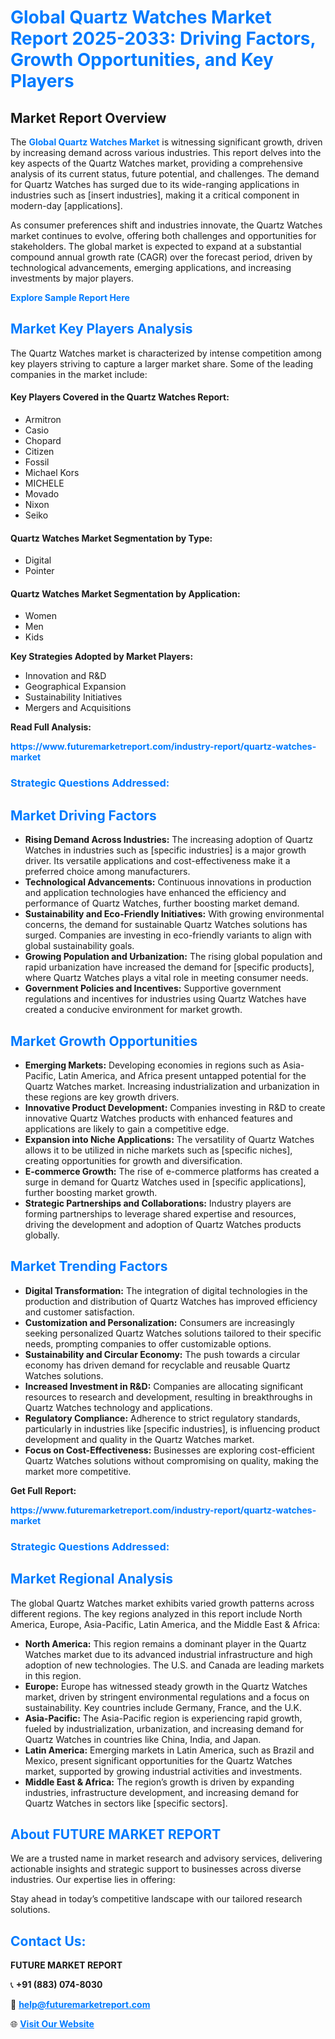 <h1 style="color: #007BFF;">Global Quartz Watches Market Report 2025-2033: Driving Factors, Growth Opportunities, and Key Players</h1>

<section id="overview">
<h2>Market Report Overview</h2>
<p>The <a href="https://www.futuremarketreport.com/industry-report/quartz-watches-market" style="color: #007BFF; text-decoration: none;"><strong>Global Quartz Watches Market</strong></a> is witnessing significant growth, driven by increasing demand across various industries. This report delves into the key aspects of the Quartz Watches market, providing a comprehensive analysis of its current status, future potential, and challenges. The demand for Quartz Watches has surged due to its wide-ranging applications in industries such as [insert industries], making it a critical component in modern-day [applications].</p>
<p>As consumer preferences shift and industries innovate, the Quartz Watches market continues to evolve, offering both challenges and opportunities for stakeholders. The global market is expected to expand at a substantial compound annual growth rate (CAGR) over the forecast period, driven by technological advancements, emerging applications, and increasing investments by major players.</p>
</section>

<section id="overview">
<p><a href="https://www.futuremarketreport.com/request-sample/reportId=107592" style="color: #007BFF; text-decoration: none;"><strong>Explore Sample Report Here</strong></a></p>
</section>

<section id="key-players">
<h2 style="color: #007BFF;">Market Key Players Analysis</h2>
<p>The Quartz Watches market is characterized by intense competition among key players striving to capture a larger market share. Some of the leading companies in the market include:</p>
<h4>Key Players Covered in the Quartz Watches Report:</h4>
<ul><li>Armitron</li><li>Casio</li><li>Chopard</li><li>Citizen</li><li>Fossil</li><li>Michael Kors</li><li>MICHELE</li><li>Movado</li><li>Nixon</li><li>Seiko</li></ul>
<h4>Quartz Watches Market Segmentation by Type:</h4>
<ul><li>Digital</li><li>Pointer</li></ul>

<h4>Quartz Watches Market Segmentation by Application:</h4>
<ul><li>Women</li><li>Men</li><li>Kids</li></ul>
<p><strong>Key Strategies Adopted by Market Players:</strong></p>
<ul>
<li>Innovation and R&D</li>
<li>Geographical Expansion</li>
<li>Sustainability Initiatives</li>
<li>Mergers and Acquisitions</li>
</ul>
</section>

<section>
<p><strong>Read Full Analysis: </strong></p><a href="https://www.futuremarketreport.com/industry-report/quartz-watches-market" style="color: #007BFF; text-decoration: none;"><strong>https://www.futuremarketreport.com/industry-report/quartz-watches-market</strong></a>
<h3 style="color: #007BFF;">Strategic Questions Addressed:</h3>
</section>

<section id="driving-factors">
<h2 style="color: #007BFF;">Market Driving Factors</h2>
<ul>
<li><strong>Rising Demand Across Industries:</strong> The increasing adoption of Quartz Watches in industries such as [specific industries] is a major growth driver. Its versatile applications and cost-effectiveness make it a preferred choice among manufacturers.</li>
<li><strong>Technological Advancements:</strong> Continuous innovations in production and application technologies have enhanced the efficiency and performance of Quartz Watches, further boosting market demand.</li>
<li><strong>Sustainability and Eco-Friendly Initiatives:</strong> With growing environmental concerns, the demand for sustainable Quartz Watches solutions has surged. Companies are investing in eco-friendly variants to align with global sustainability goals.</li>
<li><strong>Growing Population and Urbanization:</strong> The rising global population and rapid urbanization have increased the demand for [specific products], where Quartz Watches plays a vital role in meeting consumer needs.</li>
<li><strong>Government Policies and Incentives:</strong> Supportive government regulations and incentives for industries using Quartz Watches have created a conducive environment for market growth.</li>
</ul>
</section>

<section id="growth-opportunities">
<h2 style="color: #007BFF;">Market Growth Opportunities</h2>
<ul>
<li><strong>Emerging Markets:</strong> Developing economies in regions such as Asia-Pacific, Latin America, and Africa present untapped potential for the Quartz Watches market. Increasing industrialization and urbanization in these regions are key growth drivers.</li>
<li><strong>Innovative Product Development:</strong> Companies investing in R&D to create innovative Quartz Watches products with enhanced features and applications are likely to gain a competitive edge.</li>
<li><strong>Expansion into Niche Applications:</strong> The versatility of Quartz Watches allows it to be utilized in niche markets such as [specific niches], creating opportunities for growth and diversification.</li>
<li><strong>E-commerce Growth:</strong> The rise of e-commerce platforms has created a surge in demand for Quartz Watches used in [specific applications], further boosting market growth.</li>
<li><strong>Strategic Partnerships and Collaborations:</strong> Industry players are forming partnerships to leverage shared expertise and resources, driving the development and adoption of Quartz Watches products globally.</li>
</ul>
</section>

<section id="trending-factors">
<h2 style="color: #007BFF;">Market Trending Factors</h2>
<ul>
<li><strong>Digital Transformation:</strong> The integration of digital technologies in the production and distribution of Quartz Watches has improved efficiency and customer satisfaction.</li>
<li><strong>Customization and Personalization:</strong> Consumers are increasingly seeking personalized Quartz Watches solutions tailored to their specific needs, prompting companies to offer customizable options.</li>
<li><strong>Sustainability and Circular Economy:</strong> The push towards a circular economy has driven demand for recyclable and reusable Quartz Watches solutions.</li>
<li><strong>Increased Investment in R&D:</strong> Companies are allocating significant resources to research and development, resulting in breakthroughs in Quartz Watches technology and applications.</li>
<li><strong>Regulatory Compliance:</strong> Adherence to strict regulatory standards, particularly in industries like [specific industries], is influencing product development and quality in the Quartz Watches market.</li>
<li><strong>Focus on Cost-Effectiveness:</strong> Businesses are exploring cost-efficient Quartz Watches solutions without compromising on quality, making the market more competitive.</li>
</ul>
</section>

<section>
<p><strong>Get Full Report: </strong></p><a href="https://www.futuremarketreport.com/industry-report/quartz-watches-market" style="color: #007BFF; text-decoration: none;"><strong>https://www.futuremarketreport.com/industry-report/quartz-watches-market</strong></a>
<h3 style="color: #007BFF;">Strategic Questions Addressed:</h3>
</section>


<section id="regional-analysis">
<h2 style="color: #007BFF;">Market Regional Analysis</h2>
<p>The global Quartz Watches market exhibits varied growth patterns across different regions. The key regions analyzed in this report include North America, Europe, Asia-Pacific, Latin America, and the Middle East & Africa:</p>
<ul>
<li><strong>North America:</strong> This region remains a dominant player in the Quartz Watches market due to its advanced industrial infrastructure and high adoption of new technologies. The U.S. and Canada are leading markets in this region.</li>
<li><strong>Europe:</strong> Europe has witnessed steady growth in the Quartz Watches market, driven by stringent environmental regulations and a focus on sustainability. Key countries include Germany, France, and the U.K.</li>
<li><strong>Asia-Pacific:</strong> The Asia-Pacific region is experiencing rapid growth, fueled by industrialization, urbanization, and increasing demand for Quartz Watches in countries like China, India, and Japan.</li>
<li><strong>Latin America:</strong> Emerging markets in Latin America, such as Brazil and Mexico, present significant opportunities for the Quartz Watches market, supported by growing industrial activities and investments.</li>
<li><strong>Middle East & Africa:</strong> The region’s growth is driven by expanding industries, infrastructure development, and increasing demand for Quartz Watches in sectors like [specific sectors].</li>
</ul>
</section>

<footer>
<h2 style="color: #007BFF;">About FUTURE MARKET REPORT</h2>
<p>We are a trusted name in market research and advisory services, delivering actionable insights and strategic support to businesses across diverse industries. Our expertise lies in offering:</p>

<p>Stay ahead in today’s competitive landscape with our tailored research solutions.</p>

<h2 style="color: #007BFF;">Contact Us:</h2>
<p><strong>FUTURE MARKET REPORT</strong></p>
<p>📞 <strong>+91 (883) 074-8030</strong></p>
<p>📧 <strong><a href="mailto:help@futuremarketreport.com" style="color: #007BFF;">help@futuremarketreport.com</a></strong></p>
<p>🌐 <strong><a href="https://www.futuremarketreport.com/" style="color: #007BFF;">Visit Our Website</a></strong></p>
</footer>